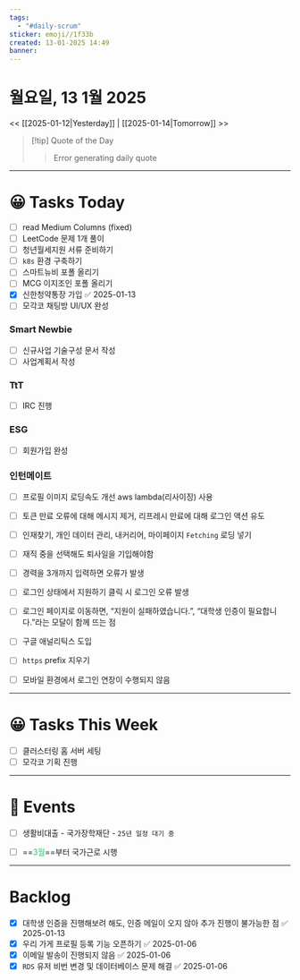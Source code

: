 ```yaml
---
tags:
  - "#daily-scrum"
sticker: emoji//1f33b
created: 13-01-2025 14:49
banner:
---
```

# 월요일, 13 1월 2025
<< [[2025-01-12|Yesterday]] | [[2025-01-14|Tomorrow]] >>

> [!tip] Quote of the Day  
> > Error generating daily quote

---

#  😀 Tasks Today
- [ ] read Medium Columns (fixed)
- [ ] LeetCode 문제 1개 풀이
- [ ] 청년월세지원 서류 준비하기
- [ ] `k8s` 환경 구축하기
- [ ] 스마트뉴비 포폴 올리기
- [ ] MCG 이지조인 포폴 올리기
- [x] 신한청약통장 가입 ✅ 2025-01-13
- [ ] 모각코 채팅방 UI/UX 완성

### Smart Newbie
- [ ] 신규사업 기술구성 문서 작성
- [ ] 사업계획서 작성
### TtT
- [ ] IRC 진행
### ESG
- [ ] 회원가입 완성
### 인턴메이트
- [ ] 프로필 이미지 로딩속도 개선 aws lambda(리사이징) 사용
- [ ] 토큰 만료 오류에 대해 메시지 제거, 리프레시 만료에 대해 로그인 액션 유도
- [ ] 인재찾기, 개인 데이터 관리, 내커리어, 마이페이지 `Fetching` 로딩 넣기
- [ ] 재직 중을 선택해도 퇴사일을 기입해야함
- [ ] 경력을 3개까지 입력하면 오류가 발생
- [ ] 로그인 상태에서 지원하기 클릭 시 로그인 오류 발생
- [ ] 로그인 페이지로 이동하면, “지원이 실패하였습니다.”, “대학생 인증이 필요합니다.”라는 모달이 함께 뜨는 점

- [ ] 구글 애널리틱스 도입
- [ ] `https` prefix 지우기
- [ ] 모바일 환경에서 로그인 연장이 수행되지 않음
---
#  😀 Tasks This Week
- [ ] 클러스터링 홈 서버 세팅
- [ ] 모각코 기획 진행
---
# 🥳 Events 
- [ ] 생활비대출 - 국가장학재단 - `25년 일정 대기 중`
- [ ] ==<font color="#2DC26B">3월</font>==부터 국가근로 시행


---
# Backlog
- [x] 대학생 인증을 진행해보려 해도, 인증 메일이 오지 않아 추가 진행이 불가능한 점 ✅ 2025-01-13
- [x] 우리 가게 프로필 등록 기능 오픈하기 ✅ 2025-01-06
- [x] 이메일 발송이 진행되지 않음 ✅ 2025-01-06
- [x] `RDS` 유저 비번 변경 및 데이터베이스 문제 해결 ✅ 2025-01-06
